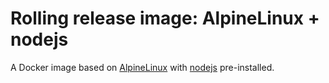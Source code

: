 # Rolling release image: AlpineLinux + nodejs

A Docker image based on [AlpineLinux] with [nodejs] pre-installed.

[AlpineLinux]: https://registry.hub.docker.com/u/alpinelinux/base/
[nodejs]: http://alpinelinux.org/apk/main/x86_64/nodejs